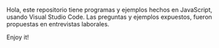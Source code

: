 Hola, este repositorio tiene programas y ejemplos hechos en JavaScript, usando Visual Studio Code.
Las preguntas y ejemplos expuestos, fueron propuestas en entrevistas laborales.

Enjoy it!
